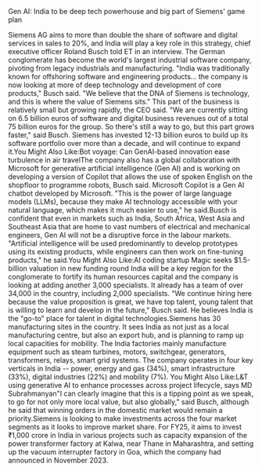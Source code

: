 Gen AI: India to be deep tech powerhouse and big part of Siemens' game plan

Siemens AG aims to more than double the share of software and digital services in sales to 20%, and India will play a key role in this strategy, chief executive officer Roland Busch told ET in an interview. The German conglomerate has become the world's largest industrial software company, pivoting from legacy industrials and manufacturing. "India was traditionally known for offshoring software and engineering products... the company is now looking at more of deep technology and development of core products," Busch said. "We believe that the DNA of Siemens is technology, and this is where the value of Siemens sits." This part of the business is relatively small but growing rapidly, the CEO said. "We are currently sitting on 6.5 billion euros of software and digital business revenues out of a total 75 billion euros for the group. So there's still a way to go, but this part grows faster," said Busch. Siemens has invested 12-13 billion euros to build up its software portfolio over more than a decade, and will continue to expand it.You Might Also Like:Bot voyage: Can GenAI-based innovation ease turbulence in air travelThe company also has a global collaboration with Microsoft for generative artificial intelligence (Gen AI) and is working on developing a version of Copilot that allows the use of spoken English on the shopfloor to programme robots, Busch said. Microsoft Copilot is a Gen AI chatbot developed by Microsoft. "This is the power of large language models (LLMs), because they make AI technology accessible with your natural language, which makes it much easier to use," he said.Busch is confident that even in markets such as India, South Africa, West Asia and Southeast Asia that are home to vast numbers of electrical and mechanical engineers, Gen AI will not be a disruptive force in the labour markets. "Artificial intelligence will be used predominantly to develop prototypes using its existing products, while engineers can then work on fine-tuning products," he said.You Might Also Like:AI coding startup Magic seeks $1.5-billion valuation in new funding round India will be a key region for the conglomerate to fortify its human resources capital and the company is looking at adding another 3,000 specialists. It already has a team of over 34,000 in the country, including 2,000 specialists. "We continue hiring here because the value proposition is great, we have top talent, young talent that is willing to learn and develop in the future," Busch said. He believes India is the "go-to" place for talent in digital technologies.Siemens has 30 manufacturing sites in the country. It sees India as not just as a local manufacturing centre, but also an export hub, and is planning to ramp up local capacities for mobility. The India factories mainly manufacture equipment such as steam turbines, motors, switchgear, generators, transformers, relays, smart grid systems. The company operates in four key verticals in India -- power, energy and gas (34%), smart infrastructure (33%), digital industries (22%) and mobility (7%). You Might Also Like:L&T using generative AI to enhance processes across project lifecycle, says MD Subrahmanyan"I can clearly imagine that this is a tipping point as we speak, to go for not only more local value, but also globally," said Busch, although he said that winning orders in the domestic market would remain a priority.Siemens is looking to make investments across the four market segments as it looks to improve market share. For FY25, it aims to invest ₹1,000 crore in India in various projects such as capacity expansion of the power transformer factory at Kalwa, near Thane in Maharashtra, and setting up the vacuum interrupter factory in Goa, which the company had announced in November 2023.